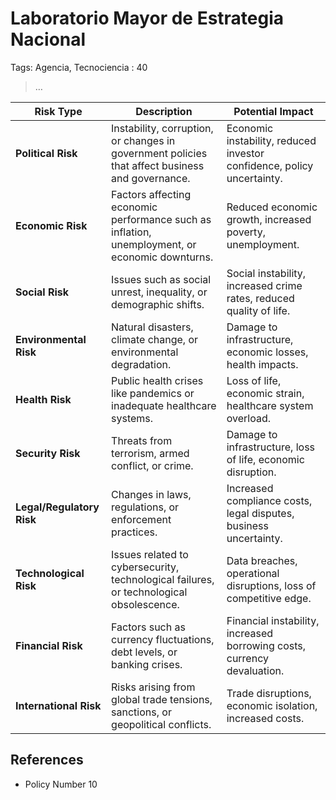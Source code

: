 # Laboratorio Mayor de Estrategia Nacional

Tags: Agencia, Tecnociencia
: 40

> …
> 

| **Risk Type** | **Description** | **Potential Impact** |
| --- | --- | --- |
| **Political Risk** | Instability, corruption, or changes in government policies that affect business and governance. | Economic instability, reduced investor confidence, policy uncertainty. |
| **Economic Risk** | Factors affecting economic performance such as inflation, unemployment, or economic downturns. | Reduced economic growth, increased poverty, unemployment. |
| **Social Risk** | Issues such as social unrest, inequality, or demographic shifts. | Social instability, increased crime rates, reduced quality of life. |
| **Environmental Risk** | Natural disasters, climate change, or environmental degradation. | Damage to infrastructure, economic losses, health impacts. |
| **Health Risk** | Public health crises like pandemics or inadequate healthcare systems. | Loss of life, economic strain, healthcare system overload. |
| **Security Risk** | Threats from terrorism, armed conflict, or crime. | Damage to infrastructure, loss of life, economic disruption. |
| **Legal/Regulatory Risk** | Changes in laws, regulations, or enforcement practices. | Increased compliance costs, legal disputes, business uncertainty. |
| **Technological Risk** | Issues related to cybersecurity, technological failures, or technological obsolescence. | Data breaches, operational disruptions, loss of competitive edge. |
| **Financial Risk** | Factors such as currency fluctuations, debt levels, or banking crises. | Financial instability, increased borrowing costs, currency devaluation. |
| **International Risk** | Risks arising from global trade tensions, sanctions, or geopolitical conflicts. | Trade disruptions, economic isolation, increased costs. |

## References

- Policy Number 10